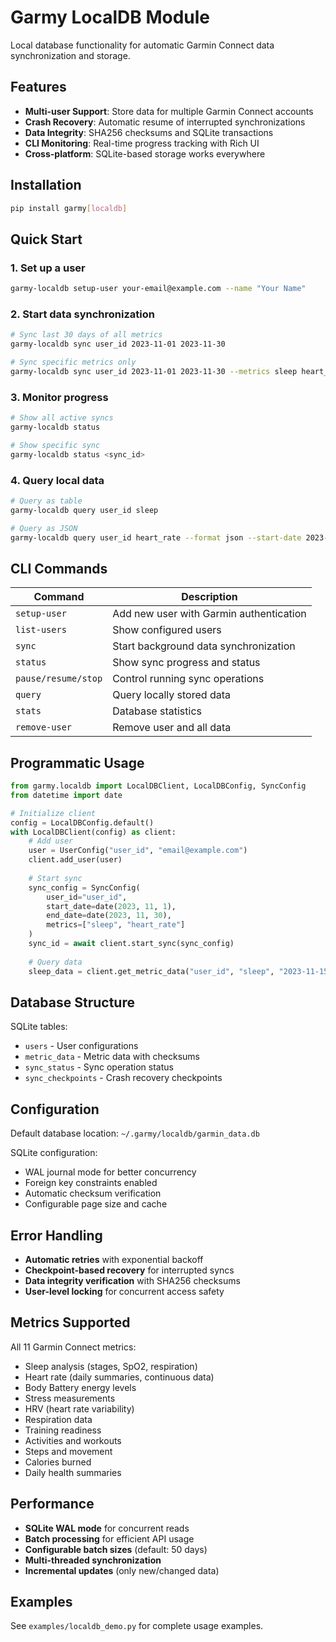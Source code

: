 # Garmy LocalDB Module

Local database functionality for automatic Garmin Connect data synchronization and storage.

## Features

- **Multi-user Support**: Store data for multiple Garmin Connect accounts
- **Crash Recovery**: Automatic resume of interrupted synchronizations
- **Data Integrity**: SHA256 checksums and SQLite transactions
- **CLI Monitoring**: Real-time progress tracking with Rich UI
- **Cross-platform**: SQLite-based storage works everywhere

## Installation

```bash
pip install garmy[localdb]
```

## Quick Start

### 1. Set up a user

```bash
garmy-localdb setup-user your-email@example.com --name "Your Name"
```

### 2. Start data synchronization

```bash
# Sync last 30 days of all metrics
garmy-localdb sync user_id 2023-11-01 2023-11-30

# Sync specific metrics only
garmy-localdb sync user_id 2023-11-01 2023-11-30 --metrics sleep heart_rate steps
```

### 3. Monitor progress

```bash
# Show all active syncs
garmy-localdb status

# Show specific sync
garmy-localdb status <sync_id>
```

### 4. Query local data

```bash
# Query as table
garmy-localdb query user_id sleep

# Query as JSON
garmy-localdb query user_id heart_rate --format json --start-date 2023-11-01
```

## CLI Commands

| Command | Description |
|---------|-------------|
| `setup-user` | Add new user with Garmin authentication |
| `list-users` | Show configured users |
| `sync` | Start background data synchronization |
| `status` | Show sync progress and status |
| `pause/resume/stop` | Control running sync operations |
| `query` | Query locally stored data |
| `stats` | Database statistics |
| `remove-user` | Remove user and all data |

## Programmatic Usage

```python
from garmy.localdb import LocalDBClient, LocalDBConfig, SyncConfig
from datetime import date

# Initialize client
config = LocalDBConfig.default()
with LocalDBClient(config) as client:
    # Add user
    user = UserConfig("user_id", "email@example.com")
    client.add_user(user)
    
    # Start sync
    sync_config = SyncConfig(
        user_id="user_id",
        start_date=date(2023, 11, 1),
        end_date=date(2023, 11, 30),
        metrics=["sleep", "heart_rate"]
    )
    sync_id = await client.start_sync(sync_config)
    
    # Query data
    sleep_data = client.get_metric_data("user_id", "sleep", "2023-11-15")
```

## Database Structure

SQLite tables:
- `users` - User configurations
- `metric_data` - Metric data with checksums
- `sync_status` - Sync operation status
- `sync_checkpoints` - Crash recovery checkpoints

## Configuration

Default database location: `~/.garmy/localdb/garmin_data.db`

SQLite configuration:
- WAL journal mode for better concurrency
- Foreign key constraints enabled
- Automatic checksum verification
- Configurable page size and cache

## Error Handling

- **Automatic retries** with exponential backoff
- **Checkpoint-based recovery** for interrupted syncs
- **Data integrity verification** with SHA256 checksums
- **User-level locking** for concurrent access safety

## Metrics Supported

All 11 Garmin Connect metrics:
- Sleep analysis (stages, SpO2, respiration)
- Heart rate (daily summaries, continuous data)
- Body Battery energy levels
- Stress measurements
- HRV (heart rate variability)
- Respiration data
- Training readiness
- Activities and workouts
- Steps and movement
- Calories burned
- Daily health summaries

## Performance

- **SQLite WAL mode** for concurrent reads
- **Batch processing** for efficient API usage
- **Configurable batch sizes** (default: 50 days)
- **Multi-threaded synchronization** 
- **Incremental updates** (only new/changed data)

## Examples

See `examples/localdb_demo.py` for complete usage examples.